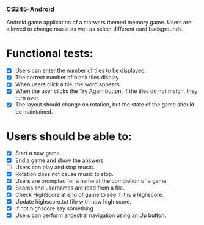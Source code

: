 ### CS245-Android

Android game application of a starwars themed memory game. Users are allowed to change music as well as select different card backgrounds. 

# Functional tests:
- [x] Users can enter the number of tiles to be displayed.
- [x] The correct number of blank tiles display.
- [x] When users click a tile, the word appears.
- [x] When the user clicks the Try Again button, if the tiles do not match, they turn over.
- [x] The layout should change on rotation, but the state of the game should be maintained.
# Users should be able to:
- [x] Start a new game. 
- [x] End a game and show the answers. 
- [ ] Users can play and stop music. 
- [x] Rotation does not cause music to stop.
- [x] Users are prompted for a name at the completion of a game. 
- [x] Scores and usernames are read from a file. 
- [x] Check HighScore at end of game to see if it is a highscore. 
- [x] Update highscore.txt file with new high score. 
- [x] If not highscore say something 
- [x] Users can perform ancestral navigation using an Up button. 
